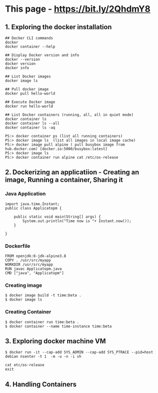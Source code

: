 # This page - https://bit.ly/2QhdmY8

## 1. Exploring the docker installation
```
## Docker CLI commands
docker
docker container --help

## Display Docker version and info
docker --version
docker version
docker info

## List Docker images
docker image ls

## Pull docker image
docker pull hello-world

## Execute Docker image
docker run hello-world

## List Docker containers (running, all, all in quiet mode)
docker container ls
docker container ls --all
docker container ls -aq

PS:> docker container ps (list all running containers)
PS:> docker image ls  (list all images in local image cache)
PS:> docker image pull alpine ( pull busybox image from hub.docker.com) [docker.io:5000/busybox:latest]
PS:> docker image ls
PS:> docker container run alpine cat /etc/os-release

```
## 2. Dockerizing an applicatiion - Creating an image, Running a container, Sharing it
### Java Application
```
import java.time.Instant;
public class Applicatopm {

	public static void main(String[] args) {
		System.out.println("Time now is "+ Instant.now());
	}
	
}
```
### Dockerfile 
```
FROM openjdk:8-jdk-alpine3.8
COPY . /usr/src/myapp
WORKDIR /usr/src/myapp
RUN javac Applicatopm.java
CMD ["java", "Applicatopm"]
```

### Creating image 
```
$ docker image build -t time:beta .
$ docker image ls
```
### Creating Container
```
$ docker container run time:beta .
$ docker container --name time-instance time:beta
```
## 3. Exploring docker machine VM

```
$ docker run -it --cap-add SYS_ADMIN --cap-add SYS_PTRACE --pid=host debian nsenter -t 1  -m -u -n -i sh
```
```
cat etc/os-release
exit
```
## 4. Handling Containers
```


